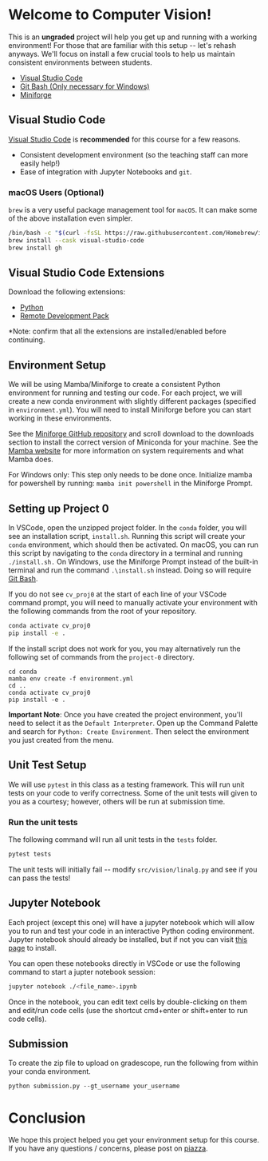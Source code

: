 # Welcome to Computer Vision!

This is an **ungraded** project will help you get up and running with a working environment! For those that are familiar with this setup -- let's rehash anyways.
We'll focus on install a few crucial tools to help us maintain consistent environments between students.

- [Visual Studio Code](https://code.visualstudio.com/Download)
- [Git Bash (Only necessary for Windows)](https://git-scm.com/downloads)
- [Miniforge](https://github.com/conda-forge/miniforge)

## Visual Studio Code

[Visual Studio Code](https://code.visualstudio.com/Download) is **recommended** for this course for a few reasons.

- Consistent development environment (so the teaching staff can more easily help!)
- Ease of integration with Jupyter Notebooks and `git`.

### macOS Users (Optional)

`brew` is a very useful package management tool for `macOS`. It can make some of the above installation even simpler.

```bash
/bin/bash -c "$(curl -fsSL https://raw.githubusercontent.com/Homebrew/install/HEAD/install.sh)"
brew install --cask visual-studio-code
brew install gh
```

## Visual Studio Code Extensions

Download the following extensions:

- [Python](https://marketplace.visualstudio.com/items?itemName=ms-python.python)
- [Remote Development Pack](https://marketplace.visualstudio.com/items?itemName=ms-vscode-remote.vscode-remote-extensionpack)

*Note: confirm that all the extensions are installed/enabled before continuing. 

## Environment Setup

We will be using Mamba/Miniforge to create a consistent Python environment for running and testing our code. For each project, we will create a new conda environment with slightly different packages (specified in `environment.yml`). You will need to install Miniforge before you can start working in these environments.

See the [Miniforge GitHub repository](https://github.com/conda-forge/miniforge) and scroll download to the downloads section to install the correct version of Miniconda for your machine. See the [Mamba website](https://mamba.readthedocs.io/en/latest/user_guide/mamba.html#mamba) for more information on system requirements and what Mamba does.

For Windows only: This step only needs to be done once. Initialize mamba for powershell by running: `mamba init powershell` in the Miniforge Prompt.

## Setting up Project 0

In VSCode, open the unzipped project folder. In the `conda` folder, you will see an installation script, `install.sh`. Running this script will create your `conda` environment, which should then be activated. On macOS, you can run this script by navigating to the `conda` directory in a terminal and running `./install.sh.` On Windows, use the Miniforge Prompt instead of the built-in terminal and run the command `.\install.sh` instead. Doing so will require [Git Bash](https://git-scm.com/downloads).

If you do not see `cv_proj0` at the start of each line of your VSCode command prompt, you will need to manually activate your environment with the following commands from the root of your repository.

```bash
conda activate cv_proj0
pip install -e .
```

If the install script does not work for you, you may alternatively run the following set of commands from the `project-0` directory.

```
cd conda
mamba env create -f environment.yml
cd ..
conda activate cv_proj0
pip install -e .
```

**Important Note**: Once you have created the project environment, you'll need to select it as the `Default Interpreter`. Open up the Command Palette and search for `Python: Create Environment`. Then select the environment you just created from the menu.

## Unit Test Setup

We will use `pytest` in this class as a testing framework. This will run unit tests on your code to verify correctness. Some of the unit tests will given to you as a courtesy; however, others will be run at submission time.

### Run the unit tests

The following command will run all unit tests in the `tests` folder.

```bash
pytest tests
```

The unit tests will initially fail -- modify `src/vision/linalg.py` and see if you can pass the tests!

## Jupyter Notebook

Each project (except this one) will have a jupyter notebook which will allow you to run and test your code in an interactive Python coding environment. Jupyter notebook should already be installed, but if not you can visit [this page](https://jupyter.org/install) to install.

You can open these notebooks directly in VSCode or use the following command to start a jupter notebook session:
```bash
jupyter notebook ./<file_name>.ipynb
```

Once in the notebook, you can edit text cells by double-clicking on them and edit/run code cells (use the shortcut cmd+enter or shift+enter to run code cells).

## Submission
To create the zip file to upload on gradescope, run the following from within your conda environment.

```
python submission.py --gt_username your_username
```

# Conclusion

We hope this project helped you get your environment setup for this course. If you have any questions / concerns, please post on [piazza](https://piazza.com).
